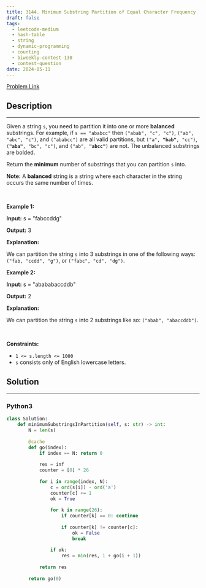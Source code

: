 ```yaml
---
title: 3144. Minimum Substring Partition of Equal Character Frequency
draft: false
tags: 
  - leetcode-medium
  - hash-table
  - string
  - dynamic-programming
  - counting
  - biweekly-contest-130
  - contest-question
date: 2024-05-11
---
```


[Problem Link](https://leetcode.com/problems/minimum-substring-partition-of-equal-character-frequency/)

## Description

---
<p>Given a string <code>s</code>, you need to partition it into one or more <strong>balanced</strong> <span data-keyword="substring">substrings</span>. For example, if <code>s == &quot;ababcc&quot;</code> then <code>(&quot;abab&quot;, &quot;c&quot;, &quot;c&quot;)</code>, <code>(&quot;ab&quot;, &quot;abc&quot;, &quot;c&quot;)</code>, and <code>(&quot;ababcc&quot;)</code> are all valid partitions, but <code>(&quot;a&quot;, <strong>&quot;bab&quot;</strong>, &quot;cc&quot;)</code>, <code>(<strong>&quot;aba&quot;</strong>, &quot;bc&quot;, &quot;c&quot;)</code>, and <code>(&quot;ab&quot;, <strong>&quot;abcc&quot;</strong>)</code> are not. The unbalanced substrings are bolded.</p>

<p>Return the <strong>minimum</strong> number of substrings that you can partition <code>s</code> into.</p>

<p><strong>Note:</strong> A <strong>balanced</strong> string is a string where each character in the string occurs the same number of times.</p>

<p>&nbsp;</p>
<p><strong class="example">Example 1:</strong></p>

<div class="example-block">
<p><strong>Input:</strong> <span class="example-io">s = &quot;fabccddg&quot;</span></p>

<p><strong>Output:</strong> <span class="example-io">3</span></p>

<p><strong>Explanation:</strong></p>

<p>We can partition the string <code>s</code> into 3 substrings in one of the following ways: <code>(&quot;fab, &quot;ccdd&quot;, &quot;g&quot;)</code>, or <code>(&quot;fabc&quot;, &quot;cd&quot;, &quot;dg&quot;)</code>.</p>
</div>

<p><strong class="example">Example 2:</strong></p>

<div class="example-block">
<p><strong>Input:</strong> <span class="example-io">s = &quot;abababaccddb&quot;</span></p>

<p><strong>Output:</strong> <span class="example-io">2</span></p>

<p><strong>Explanation:</strong></p>

<p>We can partition the string <code>s</code> into 2 substrings like so: <code>(&quot;abab&quot;, &quot;abaccddb&quot;)</code>.</p>
</div>

<p>&nbsp;</p>
<p><strong>Constraints:</strong></p>

<ul>
	<li><code>1 &lt;= s.length &lt;= 1000</code></li>
	<li><code>s</code> consists only of English lowercase letters.</li>
</ul>


## Solution

---
### Python3
``` py title='minimum-substring-partition-of-equal-character-frequency'
class Solution:
    def minimumSubstringsInPartition(self, s: str) -> int:
        N = len(s)
        
        @cache
        def go(index):
            if index == N: return 0
            
            res = inf
            counter = [0] * 26
            
            for i in range(index, N):
                c = ord(s[i]) - ord('a')
                counter[c] += 1
                ok = True
                
                for k in range(26):
                    if counter[k] == 0: continue
                    
                    if counter[k] != counter[c]:
                        ok = False
                        break
                
                if ok:
                    res = min(res, 1 + go(i + 1))
            
            return res
        
        return go(0)
```

